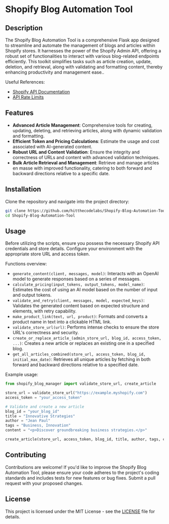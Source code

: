 # Shopify Blog Automation Tool

## Description
The Shopify Blog Automation Tool is a comprehensive Flask app designed to streamline and automate the management of blogs and articles within Shopify stores. It harnesses the power of the Shopify Admin API, offering a robust set of functionalities to interact with various blog-related endpoints efficiently. This toolkit simplifies tasks such as article creation, update, deletion, and retrieval, along with validating and formatting content, thereby enhancing productivity and management ease..

Useful References:
- [Shopify API Documentation](https://shopify.dev/)
- [API Rate Limits](https://shopify.dev/docs/api/admin-rest#rate_limits)

## Features
- **Advanced Article Management**: Comprehensive tools for creating, updating, deleting, and retrieving articles, along with dynamic validation and formatting.
- **Efficient Token and Pricing Calculations**: Estimate the usage and cost associated with AI-generated content.
- **Robust URL and Content Validation**: Ensure the integrity and correctness of URLs and content with advanced validation techniques.
- **Bulk Article Retrieval and Management**: Retrieve and manage articles en masse with improved functionality, catering to both forward and backward directions relative to a specific date.

## Installation

Clone the repository and navigate into the project directory:

```bash
git clone https://github.com/hitthecodelabs/Shopify-Blog-Automation-Tool.git
cd Shopify-Blog-Automation-Tool
```

## Usage
Before utilizing the scripts, ensure you possess the necessary Shopify API credentials and store details. Configure your environment with the appropriate store URL and access token.

Functions overview:

- `generate_content(client, messages, model)`: Interacts with an OpenAI model to generate responses based on a series of messages.
- `calculate_pricing(input_tokens, output_tokens, model_name)`: Estimates the cost of using an AI model based on the number of input and output tokens.
- `validate_and_retry(client, messages, model, expected_keys)`: Validates the generated content based on expected structure and elements, with retry capability.
- `make_product_link(text, url, product)`: Formats and converts a product name in text into a clickable HTML link.
- `validate_store_url(url)`: Performs intense checks to ensure the store URL's correctness and security.
- `create_or_replace_article_(admin_store_url, blog_id, access_token, ...)`: Creates a new article or replaces an existing one in a specified blog.
- `get_all_articles_combined(store_url, access_token, blog_id, initial_max_date)`: Retrieves all unique articles by fetching in both forward and backward directions relative to a specified date.

Example usage:

```python
from shopify_blog_manager import validate_store_url, create_article

store_url = validate_store_url("https://example.myshopify.com")
access_token = "your_access_token"

# Validate and create a new article
blog_id = "your_blog_id"
title = "Innovative Strategies"
author = "Jean Paul"
tags = "Business, Innovation"
content = "<p>Discover groundbreaking business strategies.</p>"

create_article(store_url, access_token, blog_id, title, author, tags, content)
```

## Contributing
Contributions are welcome! If you'd like to improve the Shopify Blog Automation Tool, please ensure your code adheres to the project's coding standards and includes tests for new features or bug fixes. Submit a pull request with your proposed changes.

## License
This project is licensed under the MIT License - see the [LICENSE](./LICENSE) file for details.
